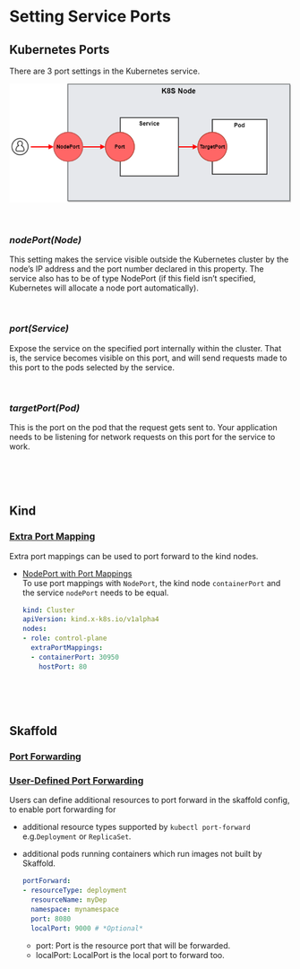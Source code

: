 # Setting Service Ports  

## Kubernetes Ports  
There are 3 port settings in the Kubernetes service.  

![k8s.service.ports](../docs/images/k8s.service.ports.png)  

<br/>

### *nodePort(Node)*  
This setting makes the service visible outside the Kubernetes cluster by the node’s IP address and the port number declared in this property. The service also has to be of type NodePort (if this field isn’t specified, Kubernetes will allocate a node port automatically).  

<br/>

### *port(Service)*  
Expose the service on the specified port internally within the cluster. That is, the service becomes visible on this port, and will send requests made to this port to the pods selected by the service.  

<br/>

### *targetPort(Pod)*    
This is the port on the pod that the request gets sent to. Your application needs to be listening for network requests on this port for the service to work.  

<br/><br/><br/>

## Kind  
### [Extra Port Mapping](https://kind.sigs.k8s.io/docs/user/configuration/#extra-port-mappings)  
Extra port mappings can be used to port forward to the kind nodes.  

* [NodePort with Port Mappings](https://kind.sigs.k8s.io/docs/user/configuration/#nodeport-with-port-mappings)  
  To use port mappings with `NodePort`, the kind node `containerPort` and the service `nodePort` needs to be equal.  
  ```yaml
  kind: Cluster
  apiVersion: kind.x-k8s.io/v1alpha4
  nodes:
  - role: control-plane
    extraPortMappings:
    - containerPort: 30950
      hostPort: 80
  ```

<br/><br/><br/>

## Skaffold  
### [Port Forwarding](https://skaffold.dev/docs/pipeline-stages/port-forwarding/)  

### [User-Defined Port Forwarding](https://skaffold.dev/docs/pipeline-stages/port-forwarding/#UDPF)  
Users can define additional resources to port forward in the skaffold config, to enable port forwarding for

* additional resource types supported by `kubectl port-forward` e.g.`Deployment` or `ReplicaSet`.
* additional pods running containers which run images not built by Skaffold.  

  ```yaml
  portForward:
  - resourceType: deployment
    resourceName: myDep
    namespace: mynamespace
    port: 8080
    localPort: 9000 # *Optional*
  ```

  * port: Port is the resource port that will be forwarded.  
  * localPort: LocalPort is the local port to forward too.  